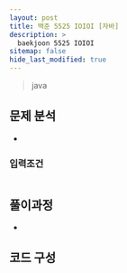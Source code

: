 ```yaml
---
layout: post
title: 백준 5525 IOIOI [자바]
description: >
  baekjoon 5525 IOIOI
sitemap: false
hide_last_modified: true
---
```


> java

## 문제 분석

- 





### 입력조건

```

```





## 풀이과정

- 





## 코드 구성
